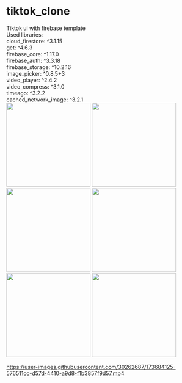# tiktok_clone

Tiktok ui with firebase template<br/>
Used libraries:<br/>
  cloud_firestore: ^3.1.15<br/>
  get: ^4.6.3<br/>
  firebase_core: ^1.17.0<br/>
  firebase_auth: ^3.3.18<br/>
  firebase_storage: ^10.2.16<br/>
  image_picker: ^0.8.5+3<br/>
  video_player: ^2.4.2<br/>
  video_compress: ^3.1.0<br/>
  timeago: ^3.2.2<br/>
  cached_network_image: ^3.2.1<br/>
  <img src="https://user-images.githubusercontent.com/30262687/176037564-f3a328f9-838c-4a0d-91c3-628a54eb58f4.png" width="220">
    <img src="https://user-images.githubusercontent.com/30262687/176037567-5392d0dd-302f-4b25-8b9d-8d434513cef1.png" width="220">
      <img src="https://user-images.githubusercontent.com/30262687/176037569-1375b9b8-f1a5-4ce8-8a75-d073d3cf8feb.png" width="220">
        <img src="https://user-images.githubusercontent.com/30262687/176037572-7c1346e9-2576-463c-8f3a-9e668c278330.png" width="220">
          <img src="https://user-images.githubusercontent.com/30262687/176037575-c037bd42-91ba-41c4-aff4-a1bd92854e4a.png" width="220">
            <img src="https://user-images.githubusercontent.com/30262687/176037577-48577511-fe09-4e8b-a682-00f834c7ffd2.png" width="220">
            

https://user-images.githubusercontent.com/30262687/173684125-576511cc-d57d-4410-a9d8-f1b3857f9d57.mp4

